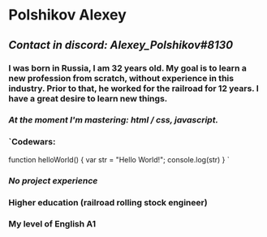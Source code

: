 # **Polshikov Alexey**

## *Contact in discord: Alexey_Polshikov#8130*

### **I was born in Russia, I am 32 years old. My goal is to learn a new profession from scratch, without experience in this industry. Prior to that, he worked for the railroad for 12 years. I have a great desire to learn new things.**

###  *At the moment I'm mastering: html / css, javascript.*

###  `Codewars: 
function helloWorld() {
  var str = "Hello World!";
  console.log(str) 
}
`

### *No project experience*

### **Higher education (railroad rolling stock engineer)**

### **My level of English A1**